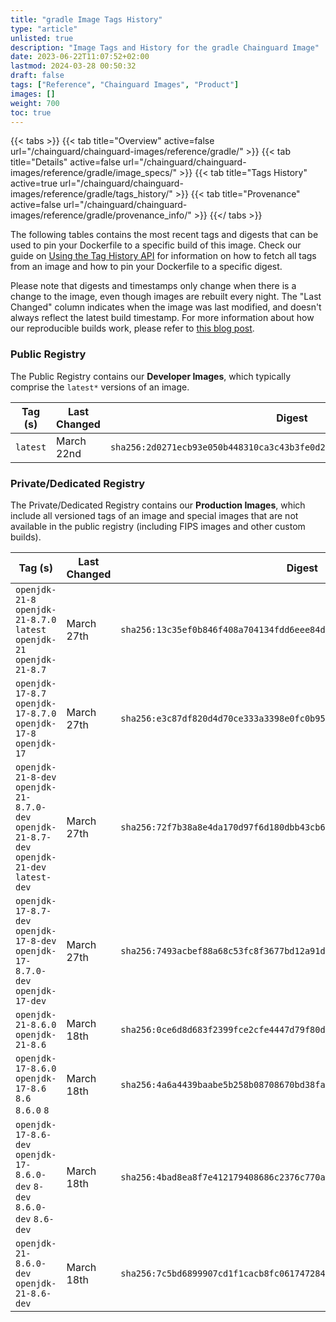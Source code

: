 ```yaml
---
title: "gradle Image Tags History"
type: "article"
unlisted: true
description: "Image Tags and History for the gradle Chainguard Image"
date: 2023-06-22T11:07:52+02:00
lastmod: 2024-03-28 00:50:32
draft: false
tags: ["Reference", "Chainguard Images", "Product"]
images: []
weight: 700
toc: true
---
```


{{< tabs >}}
{{< tab title="Overview" active=false url="/chainguard/chainguard-images/reference/gradle/" >}}
{{< tab title="Details" active=false url="/chainguard/chainguard-images/reference/gradle/image_specs/" >}}
{{< tab title="Tags History" active=true url="/chainguard/chainguard-images/reference/gradle/tags_history/" >}}
{{< tab title="Provenance" active=false url="/chainguard/chainguard-images/reference/gradle/provenance_info/" >}}
{{</ tabs >}}

The following tables contains the most recent tags and digests that can be used to pin your Dockerfile to a specific build of this image. Check our guide on [Using the Tag History API](/chainguard/chainguard-images/using-the-tag-history-api/) for information on how to fetch all tags from an image and how to pin your Dockerfile to a specific digest.

Please note that digests and timestamps only change when there is a change to the image, even though images are rebuilt every night. The "Last Changed" column indicates when the image was last modified, and doesn't always reflect the latest build timestamp. For more information about how our reproducible builds work, please refer to [this blog post](https://www.chainguard.dev/unchained/reproducing-chainguards-reproducible-image-builds).

### Public Registry
The Public Registry contains our **Developer Images**, which typically comprise the `latest*` versions of an image.

| Tag (s)   | Last Changed | Digest                                                                    |
|-----------|--------------|---------------------------------------------------------------------------|
|  `latest` | March 22nd   | `sha256:2d0271ecb93e050b448310ca3c43b3fe0d235f6f62df2018e521825fe7a805b4` |


### Private/Dedicated Registry
The Private/Dedicated Registry contains our **Production Images**, which include all versioned tags of an image and special images that are not available in the public registry (including FIPS images and other custom builds).

| Tag (s)                                                                                       | Last Changed | Digest                                                                    |
|-----------------------------------------------------------------------------------------------|--------------|---------------------------------------------------------------------------|
|  `openjdk-21-8` `openjdk-21-8.7.0` `latest` `openjdk-21` `openjdk-21-8.7`                     | March 27th   | `sha256:13c35ef0b846f408a704134fdd6eee84d2457a96b43af7e06cce0f5a137a2ca2` |
|  `openjdk-17-8.7` `openjdk-17-8.7.0` `openjdk-17-8` `openjdk-17`                              | March 27th   | `sha256:e3c87df820d4d70ce333a3398e0fc0b9529c764736e21b02f0be06c15dca9f18` |
|  `openjdk-21-8-dev` `openjdk-21-8.7.0-dev` `openjdk-21-8.7-dev` `openjdk-21-dev` `latest-dev` | March 27th   | `sha256:72f7b38a8e4da170d97f6d180dbb43cb683bfdcdcadf7fc46e99b7f1dfcfdedb` |
|  `openjdk-17-8.7-dev` `openjdk-17-8-dev` `openjdk-17-8.7.0-dev` `openjdk-17-dev`              | March 27th   | `sha256:7493acbef88a68c53fc8f3677bd12a91d586f1ade46b4932cf7bece5d8294978` |
|  `openjdk-21-8.6.0` `openjdk-21-8.6`                                                          | March 18th   | `sha256:0ce6d8d683f2399fce2cfe4447d79f80d123a70512d344d162fa2c319b87d3c8` |
|  `openjdk-17-8.6.0` `openjdk-17-8.6` `8.6` `8.6.0` `8`                                        | March 18th   | `sha256:4a6a4439baabe5b258b08708670bd38fa47707efc387dd6d3b7b41821ffbf1b7` |
|  `openjdk-17-8.6-dev` `openjdk-17-8.6.0-dev` `8-dev` `8.6.0-dev` `8.6-dev`                    | March 18th   | `sha256:4bad8ea8f7e412179408686c2376c770a33cbb22867d54de5e0a8245bc484c62` |
|  `openjdk-21-8.6.0-dev` `openjdk-21-8.6-dev`                                                  | March 18th   | `sha256:7c5bd6899907cd1f1cacb8fc0617472843a66650bb8960d24342d4283f90649d` |

